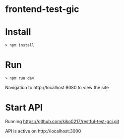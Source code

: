 # frontend-test-gic

# Install
    > npm install

# Run
    > npm run dev
    
Navigation to http://localhost:8080 to view the site
    
# Start API
Running  https://github.com/kiko0217/restful-test-gci.git

API is active on http://localhost:3000
   

